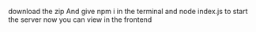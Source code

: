 download the zip
And give npm i in the terminal
and node index.js to start the server
now you can view in the frontend
